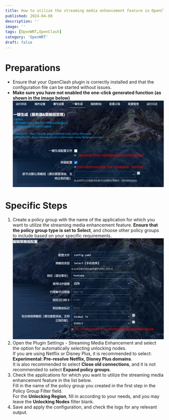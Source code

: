 ```yaml
---
title: How to utilize the streaming media enhancement feature in OpenClash
published: 2024-04-08
description: ''
image: ''
tags: [OpenWRT,OpenClash]
category: 'OpenWRT'
draft: false 
---
```


# Preparations

* Ensure that your OpenClash plugin is correctly installed and that the configuration file can be started without issues.
* **Make sure you have not enabled the one-click generated function (as shown in the image below)**
![streaming media](image.png)

# Specific Steps

1. Create a policy group with the name of the application for which you want to utilize the streaming media enhancement feature. **Ensure that the policy group type is set to Select**, and choose other policy groups to include based on your specific requirements.
![alt text](image-1.png)
2. Open the Plugin Settings - Streaming Media Enhancement and select the option for automatically selecting unlocking nodes.  
If you are using Netflix or Disney Plus, it is recommended to select: **Experimental: Pre-resolve Netflix, Disney Plus domains**.  
It is also recommended to select **Close old connections**, and it is not recommended to select **Expand policy groups**.
3. Check the applications for which you want to utilize the streaming media enhancement feature in the list below.  
Fill in the name of the policy group you created in the first step in the Policy Group Filter field.  
For the **Unlocking Region**, fill in according to your needs, and you may leave the **Unlocking Nodes** filter blank.
4. Save and apply the configuration, and check the logs for any relevant output.
